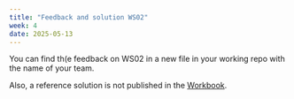 ```yaml
---
title: "Feedback and solution WS02"
week: 4
date: 2025-05-13
---
```


<!-- <a href="" target="_blank">link</a> -->
<!-- <a href="https://tudelft-citg.github.io/HOS-prob-design/unlisted/assignment.html" target="_blank">Start HW 1</a> -->

You can find th(e feedback on WS02 in a new file in your working repo with the name of your team.

Also, a reference solution is not published in the [Workbook](https://tudelft-citg.github.io/HOS-workbook/2025/workshop_OLD/02/analysis.html).